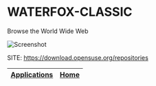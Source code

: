 # WATERFOX-CLASSIC
 
 Browse the World Wide Web
 
 ![Screenshot](https://ubunlog.com/wp-content/uploads/2018/11/waterfox-about.png)
 
 SITE: https://download.opensuse.org/repositories

 | [Applications](https://portable-linux-apps.github.io/apps.html) | [Home](https://portable-linux-apps.github.io)
 | --- | --- |
